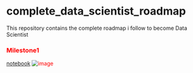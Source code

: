 # complete_data_scientist_roadmap
This repository contains the complete roadmap i follow to become Data Scientist

### <font color='red'>Milestone1<font/>
 [notebook](https://github.com/Shrikantpatil2197/Complete_data_scientist_roadmap/blob/main/start_with_basics/Intermediate_python.ipynb)
  ![image](https://user-images.githubusercontent.com/37009367/112979957-de7f8680-9176-11eb-9ae3-a0a4bd43e853.png)

